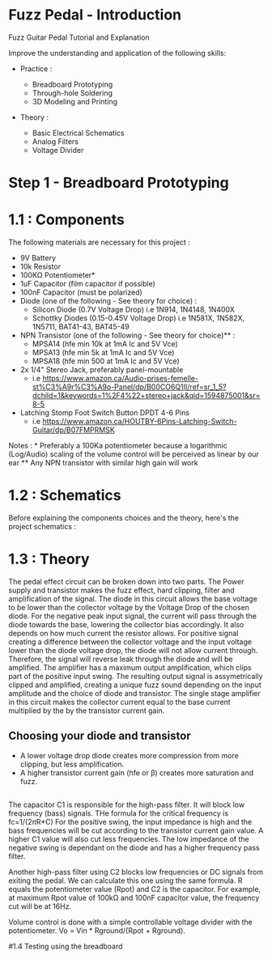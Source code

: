 # Fuzz Pedal - Introduction
Fuzz Guitar Pedal Tutorial and Explanation

Improve the understanding and application of the following skills:
  - Practice :
    - Breadboard Prototyping
    - Through-hole Soldering
    - 3D Modeling and Printing

  - Theory :
    - Basic Electrical Schematics
    - Analog Filters
    - Voltage Divider

# Step 1 - Breadboard Prototyping
# 1.1 : Components
The following materials are necessary for this project :
  - 9V Battery
  - 10k Resistor
  - 100KΩ Potentiometer* 
  - 1uF Capacitor (film capacitor if possible)
  - 100nF Capacitor (must be polarized)
  - Diode (one of the following - See theory for choice) :
    - Silicon Diode (0.7V Voltage Drop) i.e 1N914, 1N4148, 1N400X
    - Schottky Diodes (0.15-0.45V Voltage Drop) i.e 1N581X, 1N582X, 1N5711, BAT41-43, BAT45-49
  - NPN Transistor (one of the following - See theory for choice)** : 
      - MPSA14 (hfe min 10k at 1mA Ic and 5V Vce)
      - MPSA13 (hfe min 5k at 1mA Ic and 5V Vce)
      - MPSA18 (hfe min 500 at 1mA Ic and 5V Vce)
  - 2x 1/4" Stereo Jack, preferably panel-mountable
      - i.e https://www.amazon.ca/Audio-prises-femelle-st%C3%A9r%C3%A9o-Panel/dp/B00CO6Q1II/ref=sr_1_5?dchild=1&keywords=1%2F4%22+stereo+jack&qid=1594875001&sr=8-5
  - Latching Stomp Foot Switch Button DPDT 4-6 Pins
      - i.e https://www.amazon.ca/HOUTBY-6Pins-Latching-Switch-Guitar/dp/B07FMPRMSK
        
Notes :
    * Preferably a 100Ka potentiometer because a logarithmic (Log/Audio) scaling of the volume control will be perceived as linear by our ear
    ** Any NPN transistor with similar high gain will work
    
# 1.2 : Schematics
Before explaining the components choices and the theory, here's the project schematics :

# 1.3 : Theory
The pedal effect circuit can be broken down into two parts.
The Power supply and transistor makes the fuzz effect, hard clipping, filter and amplification of the signal.
The diode in this circuit allows the base voltage to be lower than the collector voltage by the Voltage Drop of the chosen diode.
For the negative peak input signal, the current will pass through the diode towards the base, lowering the collector bias accordingly. It also depends on how much current the resistor allows.
For positive signal creating a difference between the collector voltage and the input voltage lower than the diode voltage drop, the diode will not allow current through. Therefore, the signal will reverse leak through the diode and will be amplified. The amplifier has a maximum output amplification, which clips part of the positive input swing.
The resulting output signal is assymetrically clipped and amplified, creating a unique fuzz sound depending on the input amplitude and the choice of diode and transistor.
The single stage amplifier in this circuit makes the collector current equal to the base current multiplied by the by the transistor current gain. 
## Choosing your diode and transistor
  - A lower voltage drop diode creates more compression from more clipping, but less amplification.
  - A higher transistor current gain (hfe or β) creates more saturation and fuzz.

##
The capacitor C1 is responsible for the high-pass filter. It will block low frequency (bass) signals. THe formula for the critical frequency is fc=1/(2*π*R*C)
For the positive swing, the input impedance is high and the bass frequencies will be cut according to the transistor current gain value. A higher C1 value will also cut less frequencies. The low impedance of the negative swing is dependant on the diode and has a higher frequency pass filter.

Another high-pass filter using C2 blocks low frequencies or DC signals from exiting the pedal. We can calculate this one using the same formula. R equals the potentiometer value (Rpot) and C2 is the capacitor. For example, at maximum Rpot value of 100kΩ and 100nF capacitor value, the frequency cut will be at 16Hz.

Volume control is done with a simple controllable voltage divider with the potentiometer. Vo = Vin * Rground/(Rpot + Rground).

#1.4 Testing using the breadboard
